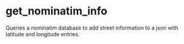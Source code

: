 # get_nominatim_info
Queries a nominatim database to add street information to a json with latitude and longitude entries.
